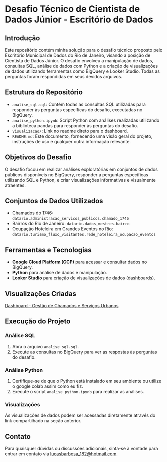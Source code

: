 # Desafio Técnico de Cientista de Dados Júnior - Escritório de Dados 

## Introdução

Este repositório contém minha solução para o desafio técnico proposto pelo Escritório Municipal de Dados do Rio de Janeiro, visando a posição de Cientista de Dados Júnior. O desafio envolveu a manipulação de dados, consultas SQL, análise de dados com Python e a criação de visualizações de dados utilizando ferramentas como BigQuery e Looker Studio. Todas as perguntas foram respondidas em seus devidos arquivos.

## Estrutura do Repositório

- `analise_sql.sql`: Contém todas as consultas SQL utilizadas para responder às perguntas específicas do desafio, executadas no BigQuery.
- `analise_python.ipynb`: Script Python com análises realizadas utilizando a biblioteca pandas para responder às perguntas do desafio.
- `visualizacao/`: Link no readme direto para o dashboard.
- `README.md`: Este documento, fornecendo uma visão geral do projeto, instruções de uso e qualquer outra informação relevante.

## Objetivos do Desafio

O desafio focou em realizar análises exploratórias em conjuntos de dados públicos disponíveis no BigQuery, responder a perguntas específicas utilizando SQL e Python, e criar visualizações informativas e visualmente atraentes.

## Conjuntos de Dados Utilizados

- Chamados do 1746: `datario.administracao_servicos_publicos.chamado_1746`
- Bairros do Rio de Janeiro: `datario.dados_mestres.bairro`
- Ocupação Hoteleira em Grandes Eventos no Rio: `datario.turismo_fluxo_visitantes.rede_hoteleira_ocupacao_eventos`

## Ferramentas e Tecnologias

- **Google Cloud Platform (GCP)** para acessar e consultar dados no BigQuery.
- **Python** para análise de dados e manipulação.
- **Looker Studio** para criação de visualizações de dados (dashboards).
## Visualizações Criadas

[Dashboard - Gestão de Chamados e Serviços Urbanos](https://lookerstudio.google.com/reporting/23f92082-2883-4179-be19-fd92c613002c)

## Execução do Projeto

### Análise SQL

1. Abra o arquivo `analise_sql.sql`.
2. Execute as consultas no BigQuery para ver as respostas às perguntas do desafio.

### Análise Python

1. Certifique-se de que o Python está instalado em seu ambiente ou utilize o google colab assim como eu fiz.
3. Execute o script `analise_python.ipynb` para realizar as análises.

### Visualizações

As visualizações de dados podem ser acessadas diretamente através do link compartilhado na seção anterior.

## Contato

Para quaisquer dúvidas ou discussões adicionais, sinta-se à vontade para entrar em contato via lucasbarbosa_182@hotmail.com.



